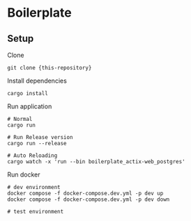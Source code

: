 # Boilerplate

## Setup

Clone

```shell
git clone {this-repository}
```

Install dependencies

```shell
cargo install
```

Run application

```shell
# Normal
cargo run

# Run Release version
cargo run --release

# Auto Reloading
cargo watch -x 'run --bin boilerplate_actix-web_postgres'
```

Run docker

```shell
# dev environment
docker compose -f docker-compose.dev.yml -p dev up  
docker compose -f docker-compose.dev.yml -p dev down  

# test environment
```